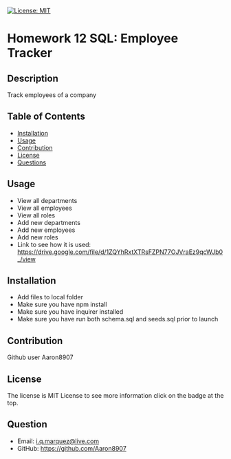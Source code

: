 [![License: MIT](https://img.shields.io/badge/License-MIT-blue.svg)](https://choosealicense.com/licenses/mit/)
# Homework 12 SQL: Employee Tracker
## Description
Track employees of a company
## Table of Contents
- [Installation](#installation)
- [Usage](#usage)
- [Contribution](#contribution)
- [License](#license)
- [Questions](#questions)
## Usage
- View all departments
- View all employees
- View all roles
- Add new departments
- Add new employees
- Add new roles
- Link to see how it is used: https://drive.google.com/file/d/1ZQYhRxtXTRsFZPN77OJVraEz9qcWJb0_/view

## Installation
- Add files to local folder
- Make sure you have npm install
- Make sure you have inquirer installed
- Make sure you have run both schema.sql and seeds.sql prior to launch
## Contribution
Github user Aaron8907
## License
The license is MIT License to see more information click on the badge at the top.
## Question
- Email: i.q.marquez@live.com
- GitHub: https://github.com/Aaron8907